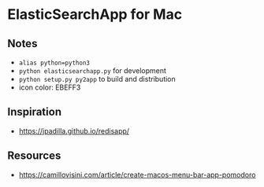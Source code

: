 # ElasticSearchApp for Mac

## Notes
* `alias python=python3`
* `python elasticsearchapp.py` for development
* `python setup.py py2app` to build and distribution
* icon color: EBEFF3

## Inspiration
* https://jpadilla.github.io/redisapp/

## Resources
* https://camillovisini.com/article/create-macos-menu-bar-app-pomodoro
